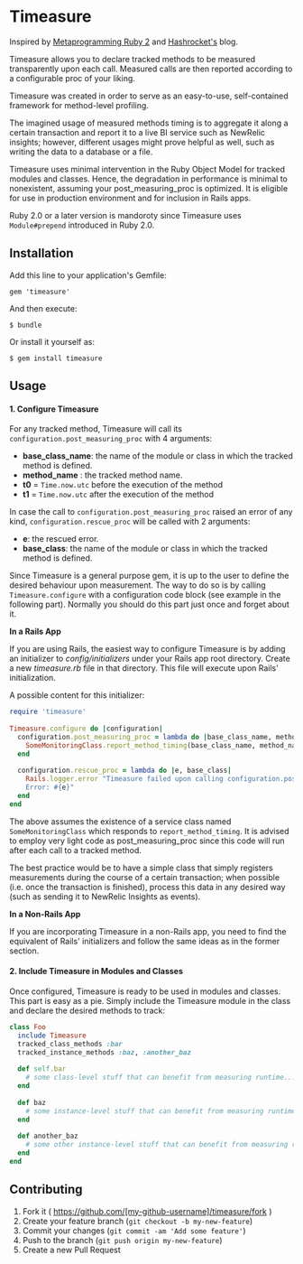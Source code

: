 # Timeasure

Inspired by [Metaprogramming Ruby 2](https://pragprog.com/book/ppmetr2/metaprogramming-ruby-2) and [Hashrocket's](https://hashrocket.com/blog/posts/module-prepend-a-super-story) blog.

Timeasure allows you to declare tracked methods to be measured transparently upon each call.
Measured calls are then reported according to a configurable proc of your liking.

Timeasure was created in order to serve as an easy-to-use, self-contained framework for method-level profiling.

The imagined usage of measured methods timing is to aggregate it along a certain transaction and report it to a live
BI service such as NewRelic insights; however, different usages might prove helpful as well,
such as writing the data to a database or a file.

Timeasure uses minimal intervention in the Ruby Object Model for tracked modules and classes.
Hence, the degradation in performance is minimal to nonexistent, assuming your post_measuring_proc is optimized.
It is eligible for use in production environment and for inclusion in Rails apps.


Ruby 2.0 or a later version is mandoroty since Timeasure uses `Module#prepend` introduced in Ruby 2.0.

## Installation

Add this line to your application's Gemfile:

    gem 'timeasure'

And then execute:

    $ bundle

Or install it yourself as:

    $ gem install timeasure

## Usage

#### 1. Configure Timeasure

For any tracked method, Timeasure will call its `configuration.post_measuring_proc` with 4 arguments:
* **base_class_name**: the name of the module or class in which the tracked method is defined.
* **method_name** : the tracked method name.
* **t0** = `Time.now.utc` before the execution of the method
* **t1** = `Time.now.utc` after the execution of the method

In case the call to `configuration.post_measuring_proc` raised an error of any kind,
`configuration.rescue_proc` will be called with 2 arguments:
* **e**: the rescued error.
* **base_class**: the name of the module or class in which the tracked method is defined.

Since Timeasure is a general purpose gem, it is up to the user to define the desired behaviour upon measurement.
The way to do so is by calling `Timeasure.configure` with a configuration code block (see example in the following part).
Normally you should do this part just once and forget about it.

**In a Rails App**

If you are using Rails, the easiest way to configure Timeasure is by adding an initializer to
*config/initializers* under your Rails app root directory.
Create a new *timeasure.rb* file in that directory. This file will execute upon Rails' initialization.

A possible content for this initializer:
```ruby
require 'timeasure'
 
Timeasure.configure do |configuration|
  configuration.post_measuring_proc = lambda do |base_class_name, method_name, t0, t1|
    SomeMonitoringClass.report_method_timing(base_class_name, method_name, t0, t1)
  end
 
  configuration.rescue_proc = lambda do |e, base_class|
    Rails.logger.error "Timeasure failed upon calling configuration.post_measuring_proc for class #{base_class}.
    Error: #{e}"
  end
end
``` 

The above assumes the existence of a service class named `SomeMonitoringClass`
which responds to `report_method_timing`.
It is advised to employ very light code as post_measuring_proc since this code will run
after each call to a tracked method.

The best practice would be to have a simple class that simply registers measurements during the course of a certain transaction;
when possible (i.e. once the transaction is finished), process this data in any desired way
(such as sending it to NewRelic Insights as events).  

**In a Non-Rails App**

If you are incorporating Timeasure in a non-Rails app, you need to find the equivalent of Rails' initializers
and follow the same ideas as in the former section. 

#### 2. Include Timeasure in Modules and Classes

Once configured, Timeasure is ready to be used in modules and classes.
This part is easy as a pie. Simply include the Timeasure module in the class and declare the desired methods to track:

```ruby
class Foo
  include Timeasure
  tracked_class_methods :bar
  tracked_instance_methods :baz, :another_baz
  
  def self.bar
    # some class-level stuff that can benefit from measuring runtime...
  end
    
  def baz
    # some instance-level stuff that can benefit from measuring runtime...
  end
  
  def another_baz
    # some other instance-level stuff that can benefit from measuring runtime...
  end
end
```

## Contributing

1. Fork it ( https://github.com/[my-github-username]/timeasure/fork )
2. Create your feature branch (`git checkout -b my-new-feature`)
3. Commit your changes (`git commit -am 'Add some feature'`)
4. Push to the branch (`git push origin my-new-feature`)
5. Create a new Pull Request
